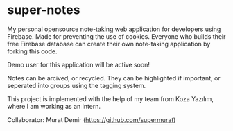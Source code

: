 # super-notes

My personal opensource note-taking web application for developers using Firebase. Made for preventing the use of cookies. Everyone who builds their free Firebase database can create their own note-taking application by forking this code. 

Demo user for this application will be active soon! 

Notes can be arcived, or recycled. They can be highlighted if important, or seperated into groups using the tagging system. 

This project is implemented with the help of my team from Koza Yazılım, where I am working as an intern. 

Collaborator:
Murat Demir (https://github.com/supermurat)
